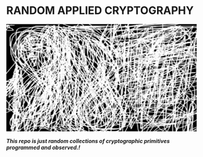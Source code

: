 # RANDOM APPLIED CRYPTOGRAPHY

![Random Applied Cryptography](images/1366x768-TzkBBdELd6-1.png)

***This repo is just random collections of cryptographic primitives programmed and observed.!***